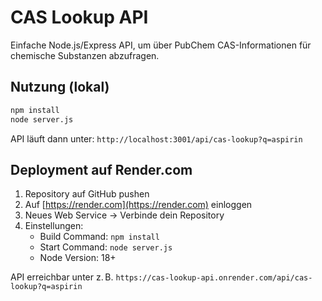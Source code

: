 # CAS Lookup API

Einfache Node.js/Express API, um über PubChem CAS-Informationen für chemische Substanzen abzufragen.

## Nutzung (lokal)

```bash
npm install
node server.js
```

API läuft dann unter: `http://localhost:3001/api/cas-lookup?q=aspirin`

## Deployment auf Render.com

1. Repository auf GitHub pushen
2. Auf [https://render.com](https://render.com) einloggen
3. Neues Web Service → Verbinde dein Repository
4. Einstellungen:
   - Build Command: `npm install`
   - Start Command: `node server.js`
   - Node Version: 18+

API erreichbar unter z. B. `https://cas-lookup-api.onrender.com/api/cas-lookup?q=aspirin`

